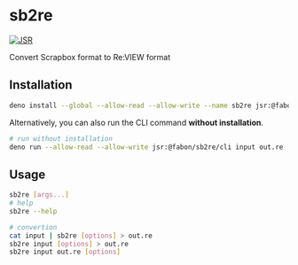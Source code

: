 # sb2re

[![JSR](https://jsr.io/badges/@fabon/sb2re)](https://jsr.io/@fabon/sb2re)

Convert Scrapbox format to Re:VIEW format

## Installation

```sh
deno install --global --allow-read --allow-write --name sb2re jsr:@fabon/sb2re/cli
```

Alternatively, you can also run the CLI command **without installation**.

```sh
# run without installation
deno run --allow-read --allow-write jsr:@fabon/sb2re/cli input out.re
```

## Usage

```sh
sb2re [args...]
# help
sb2re --help

# convertion
cat input | sb2re [options] > out.re
sb2re input [options] > out.re
sb2re input out.re [options]
```
